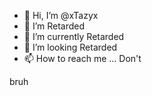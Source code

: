- 👋 Hi, I’m @xTazyx
- 👀 I’m Retarded
- 🌱 I’m currently Retarded
- 💞️ I’m looking Retarded
- 📫 How to reach me ...
Don't
<!---
xTazyx/xTazyx is a ✨ special ✨ repository because its `README.md` (this file) appears on your GitHub profile.
You can click the Preview link to take a look at your changes.
--->
bruh
